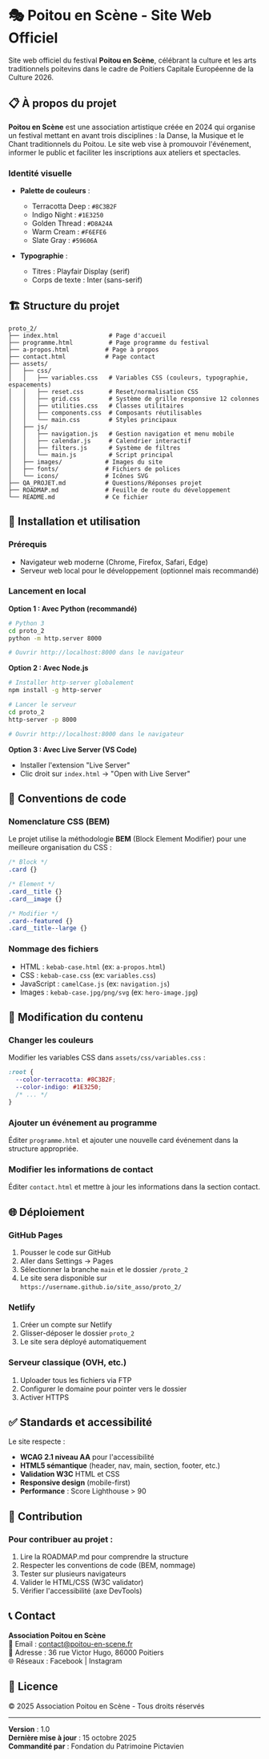 # 🎭 Poitou en Scène - Site Web Officiel

Site web officiel du festival **Poitou en Scène**, célébrant la culture et les arts traditionnels poitevins dans le cadre de Poitiers Capitale Européenne de la Culture 2026.

## 📋 À propos du projet

**Poitou en Scène** est une association artistique créée en 2024 qui organise un festival mettant en avant trois disciplines : la Danse, la Musique et le Chant traditionnels du Poitou. Le site web vise à promouvoir l'événement, informer le public et faciliter les inscriptions aux ateliers et spectacles.

### Identité visuelle

- **Palette de couleurs** :
  - Terracotta Deep : `#8C3B2F`
  - Indigo Night : `#1E3250`
  - Golden Thread : `#D8A24A`
  - Warm Cream : `#F6EFE6`
  - Slate Gray : `#59606A`

- **Typographie** :
  - Titres : Playfair Display (serif)
  - Corps de texte : Inter (sans-serif)

## 🏗️ Structure du projet

```
proto_2/
├── index.html              # Page d'accueil
├── programme.html          # Page programme du festival
├── a-propos.html          # Page à propos
├── contact.html           # Page contact
├── assets/
│   ├── css/
│   │   ├── variables.css   # Variables CSS (couleurs, typographie, espacements)
│   │   ├── reset.css       # Reset/normalisation CSS
│   │   ├── grid.css        # Système de grille responsive 12 colonnes
│   │   ├── utilities.css   # Classes utilitaires
│   │   ├── components.css  # Composants réutilisables
│   │   └── main.css        # Styles principaux
│   ├── js/
│   │   ├── navigation.js   # Gestion navigation et menu mobile
│   │   ├── calendar.js     # Calendrier interactif
│   │   ├── filters.js      # Système de filtres
│   │   └── main.js         # Script principal
│   ├── images/            # Images du site
│   ├── fonts/             # Fichiers de polices
│   └── icons/             # Icônes SVG
├── QA_PROJET.md           # Questions/Réponses projet
├── ROADMAP.md             # Feuille de route du développement
└── README.md              # Ce fichier
```

## 🚀 Installation et utilisation

### Prérequis

- Navigateur web moderne (Chrome, Firefox, Safari, Edge)
- Serveur web local pour le développement (optionnel mais recommandé)

### Lancement en local

**Option 1 : Avec Python (recommandé)**
```bash
# Python 3
cd proto_2
python -m http.server 8000

# Ouvrir http://localhost:8000 dans le navigateur
```

**Option 2 : Avec Node.js**
```bash
# Installer http-server globalement
npm install -g http-server

# Lancer le serveur
cd proto_2
http-server -p 8000

# Ouvrir http://localhost:8000 dans le navigateur
```

**Option 3 : Avec Live Server (VS Code)**
- Installer l'extension "Live Server"
- Clic droit sur `index.html` → "Open with Live Server"

## 🎨 Conventions de code

### Nomenclature CSS (BEM)

Le projet utilise la méthodologie **BEM** (Block Element Modifier) pour une meilleure organisation du CSS :

```css
/* Block */
.card {}

/* Element */
.card__title {}
.card__image {}

/* Modifier */
.card--featured {}
.card__title--large {}
```

### Nommage des fichiers

- HTML : `kebab-case.html` (ex: `a-propos.html`)
- CSS : `kebab-case.css` (ex: `variables.css`)
- JavaScript : `camelCase.js` (ex: `navigation.js`)
- Images : `kebab-case.jpg/png/svg` (ex: `hero-image.jpg`)

## 📝 Modification du contenu

### Changer les couleurs

Modifier les variables CSS dans `assets/css/variables.css` :
```css
:root {
  --color-terracotta: #8C3B2F;
  --color-indigo: #1E3250;
  /* ... */
}
```

### Ajouter un événement au programme

Éditer `programme.html` et ajouter une nouvelle card événement dans la structure appropriée.

### Modifier les informations de contact

Éditer `contact.html` et mettre à jour les informations dans la section contact.

## 🌐 Déploiement

### GitHub Pages

1. Pousser le code sur GitHub
2. Aller dans Settings → Pages
3. Sélectionner la branche `main` et le dossier `/proto_2`
4. Le site sera disponible sur `https://username.github.io/site_asso/proto_2/`

### Netlify

1. Créer un compte sur Netlify
2. Glisser-déposer le dossier `proto_2`
3. Le site sera déployé automatiquement

### Serveur classique (OVH, etc.)

1. Uploader tous les fichiers via FTP
2. Configurer le domaine pour pointer vers le dossier
3. Activer HTTPS

## ✅ Standards et accessibilité

Le site respecte :
- **WCAG 2.1 niveau AA** pour l'accessibilité
- **HTML5 sémantique** (header, nav, main, section, footer, etc.)
- **Validation W3C** HTML et CSS
- **Responsive design** (mobile-first)
- **Performance** : Score Lighthouse > 90

## 🤝 Contribution

### Pour contribuer au projet :

1. Lire la ROADMAP.md pour comprendre la structure
2. Respecter les conventions de code (BEM, nommage)
3. Tester sur plusieurs navigateurs
4. Valider le HTML/CSS (W3C validator)
5. Vérifier l'accessibilité (axe DevTools)

## 📞 Contact

**Association Poitou en Scène**  
📧 Email : contact@poitou-en-scene.fr  
📍 Adresse : 36 rue Victor Hugo, 86000 Poitiers  
🌐 Réseaux : Facebook | Instagram

## 📄 Licence

© 2025 Association Poitou en Scène - Tous droits réservés

---

**Version** : 1.0  
**Dernière mise à jour** : 15 octobre 2025  
**Commandité par** : Fondation du Patrimoine Pictavien
